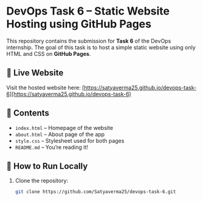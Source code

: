 # DevOps Task 6 – Static Website Hosting using GitHub Pages

This repository contains the submission for **Task 6** of the DevOps internship. The goal of this task is to host a simple static website using only HTML and CSS on **GitHub Pages**.

## 🔗 Live Website

Visit the hosted website here: [https://satyaverma25.github.io/devops-task-6](https://satyaverma25.github.io/devops-task-6)

## 📁 Contents

- `index.html` – Homepage of the website  
- `about.html` – About page of the app  
- `style.css` – Stylesheet used for both pages  
- `README.md` – You’re reading it!

## 🚀 How to Run Locally

1. Clone the repository:
   ```bash
   git clone https://github.com/Satyaverma25/devops-task-6.git
